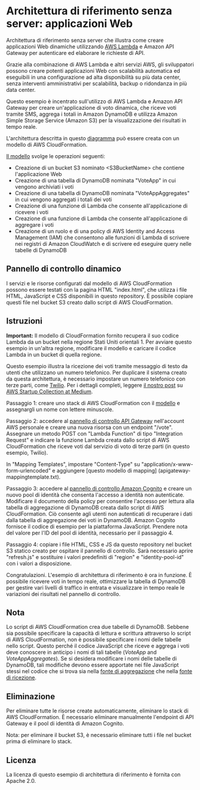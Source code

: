 # Architettura di riferimento senza server: applicazioni Web

Architettura di riferimento senza server che illustra come creare applicazioni Web dinamiche utilizzando [AWS Lambda](http://aws.amazon.com/lambda/) e Amazon API Gateway per autenticare ed elaborare le richieste di API.

Grazie alla combinazione di AWS Lambda e altri servizi AWS, gli sviluppatori possono creare potenti applicazioni Web con scalabilità automatica ed eseguibili in una configurazione ad alta disponibilità su più data center, senza interventi amministrativi per scalabilità, backup o ridondanza in più data center.

Questo esempio è incentrato sull'utilizzo di AWS Lambda e Amazon API Gateway per creare un'applicazione di voto dinamica, che riceve voti tramite SMS, aggrega i totali in Amazon DynamoDB e utilizza Amazon Simple Storage Service (Amazon S3) per la visualizzazione dei risultati in tempo reale.

L'architettura descritta in questo [diagramma](https://s3.amazonaws.com/awslambda-reference-architectures/web-app/lambda-refarch-webapp.pdf) può essere creata con un modello di AWS CloudFormation.

[Il modello](https://s3.amazonaws.com/awslambda-reference-architectures/web-app/lambda_webapp.template) svolge le operazioni seguenti:

- Creazione di un bucket S3 nominato &lt;S3BucketName\> che contiene l'applicazione Web
- Creazione di una tabella di DynamoDB nominata "VoteApp" in cui vengono archiviati i voti
- Creazione di una tabella di DynamoDB nominata "VoteAppAggregates" in cui vengono aggregati i totali dei voti
- Creazione di una funzione di Lambda che consente all'applicazione di ricevere i voti
- Creazione di una funzione di Lambda che consente all'applicazione di aggregare i voti
- Creazione di un ruolo e di una policy di AWS Identity and Access Management (IAM) che consentono alle funzioni di Lambda di scrivere nei registri di Amazon CloudWatch e di scrivere ed eseguire query nelle tabelle di DynamoDB

## Pannello di controllo dinamico

I servizi e le risorse configurati dal modello di AWS CloudFormation possono essere testati con la pagina HTML "index.html", che utilizza i file HTML, JavaScript e CSS disponibili in questo repository. È possibile copiare questi file nel bucket S3 creato dallo script di AWS CloudFormation.

## Istruzioni
**Important:** Il modello di CloudFormation fornito recupera il suo codice Lambda da un bucket nella regione Stati Uniti orientali 1. Per avviare questo esempio in un'altra regione, modificare il modello e caricare il codice Lambda in un bucket di quella regione. 

Questo esempio illustra la ricezione dei voti tramite messaggio di testo da utenti che utilizzano un numero telefonico. Per duplicare il sistema creato da questa architettura, è necessario impostare un numero telefonico con terze parti, come [Twilio](http://twilio.com). Per i dettagli completi, leggere [il nostro post](https://medium.com/aws-activate-startup-blog/building-dynamic-dashboards-using-aws-lambda-and-amazon-dynamodb-streams-part-ii-b2d883bebde5) su [AWS Startup Collection at Medium](https://medium.com/aws-activate-startup-blog).

Passaggio 1: creare uno stack di AWS CloudFormation con il [modello](https://s3.amazonaws.com/awslambda-reference-architectures/web-app/lambda_webapp.template) e assegnargli un nome con lettere minuscole.

Passaggio 2: accedere al [pannello di controllo API Gateway](https://console.aws.amazon.com/apigateway/home) nell'account AWS personale e creare una nuova risorsa con un endpoint "/vote". Assegnare un metodo POST con "Lambda Function" di tipo "Integration Request" e indicare la funzione Lambda creata dallo script di AWS CloudFormation che riceve voti dal servizio di voto di terze parti (in questo esempio, Twilio).

In "Mapping Templates", impostare "Content-Type" su "application/x-www-form-urlencoded" e aggiungere [questo modello di mapping] (apigateway-mappingtemplate.txt).

Passaggio 3: accedere al [pannello di controllo Amazon Cognito](https://console.aws.amazon.com/cognito/home) e creare un nuovo pool di identità che consenta l'accesso a identità non autenticate. Modificare il documento della policy per consentire l'accesso per lettura alla tabella di aggregazione di DynamoDB creata dallo script di AWS CloudFormation. Ciò consente agli utenti non autenticati di recuperare i dati dalla tabella di aggregazione dei voti in DynamoDB. Amazon Cognito fornisce il codice di esempio per la piattaforma JavaScript. Prendere nota del valore per l'ID del pool di identità, necessario per il passaggio 4.

Passaggio 4: copiare i file HTML, CSS e JS da questo repository nel bucket S3 statico creato per ospitare il pannello di controllo. Sarà necessario aprire "refresh.js" e sostituire i valori predefiniti di "region" e "identity-pool-id" con i valori a disposizione.

Congratulazioni. L'esempio di architettura di riferimento è ora in funzione. È possibile ricevere voti in tempo reale, ottimizzare la tabella di DynamoDB per gestire vari livelli di traffico in entrata e visualizzare in tempo reale le variazioni dei risultati nel pannello di controllo.

## Nota

Lo script di AWS CloudFormation crea due tabelle di DynamoDB. Sebbene sia possibile specificare la capacità di lettura e scrittura attraverso lo script di AWS CloudFormation, non è possibile specificare i nomi delle tabelle nello script. Questo perché il codice JavaScript che riceve e aggrega i voti deve conoscere in anticipo i nomi di tali tabelle (_VoteApp_ and _VoteAppAggregates_). Se si desidera modificare i nomi delle tabelle di DynamoDB, tali modifiche devono essere apportate nei file JavaScript stessi nel codice che si trova sia nella [fonte di aggregazione](/lambda-functions/aggregate-votes/) che nella [fonte di ricezione](/lambda-functions/receive-vote/).

## Eliminazione

Per eliminare tutte le risorse create automaticamente, eliminare lo stack di AWS CloudFormation. È necessario eliminare manualmente l'endpoint di API Gateway e il pool di identità di Amazon Cognito.

Nota: per eliminare il bucket S3, è necessario eliminare tutti i file nel bucket prima di eliminare lo stack.

## Licenza

La licenza di questo esempio di architettura di riferimento è fornita con Apache 2.0.
